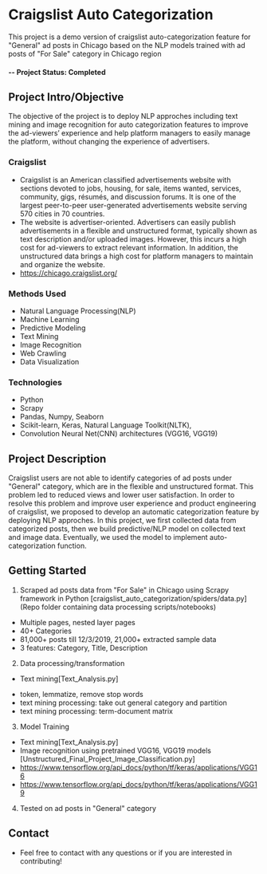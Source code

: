 # Craigslist Auto Categorization
This project is a demo version of craigslist auto-categorization feature for "General" ad posts in Chicago based on the NLP models trained with ad posts of "For Sale" category in Chicago region

#### -- Project Status: Completed

## Project Intro/Objective
The objective of the project is to deploy NLP approches including text mining and image recognition for auto categorization features to improve the ad-viewers’ experience and help platform managers to easily manage the platform, without changing the experience of advertisers. 

### Craigslist
* Craigslist is an American classified advertisements website with sections devoted to jobs, housing, for sale, items wanted, services, community, gigs, résumés, and discussion forums. It is one of the largest peer-to-peer user-generated advertisements website serving 570 cities in 70 countries.
* The website is advertiser-oriented. Advertisers can easily publish advertisements in a flexible and unstructured format, typically shown as text description and/or uploaded images. However, this incurs a high cost for ad-viewers to extract relevant information. In addition, the unstructured data brings a high cost for platform managers to maintain and organize the website.
* https://chicago.craigslist.org/

### Methods Used
* Natural Language Processing(NLP)
* Machine Learning
* Predictive Modeling
* Text Mining 
* Image Recognition
* Web Crawling
* Data Visualization

### Technologies
* Python
* Scrapy
* Pandas, Numpy, Seaborn
* Scikit-learn, Keras, Natural Language Toolkit(NLTK), 
* Convolution Neural Net(CNN) architectures (VGG16, VGG19)

## Project Description
Craigslist users are not able to identify categories of ad posts under "General" category, which are in the flexible and unstructured format. This problem led to reduced views and lower user satisfaction. In order to resolve this problem and improve user experience and product engineering of craigslist, we proposed to develop an automatic categorization feature by deploying NLP approches.
In this project, we first collected data from categorized posts, then we build predictive/NLP model on collected text and image data. Eventually, we used the model to implement auto-categorization function.

## Getting Started

1. Scraped ad posts data from "For Sale" in Chicago using Scrapy framework in Python [craigslist_auto_categorization/spiders/data.py] (Repo folder containing data processing scripts/notebooks)
- Multiple pages, nested layer pages
- 40+ Categories
- 81,000+ posts till 12/3/2019, 21,000+ extracted sample data
- 3 features: Category, Title, Description

2. Data processing/transformation
* Text mining[Text_Analysis.py]
- token, lemmatize, remove stop words
- text mining processing: take out general category and partition 
- text mining processing: term-document matrix

3. Model Training
* Text mining[Text_Analysis.py]
* Image recognition using pretrained VGG16, VGG19 models [Unstructured_Final_Project_Image_Classification.py]
* https://www.tensorflow.org/api_docs/python/tf/keras/applications/VGG16
* https://www.tensorflow.org/api_docs/python/tf/keras/applications/VGG19

4. Tested on ad posts in "General" category


## Contact
* Feel free to contact with any questions or if you are interested in contributing!
